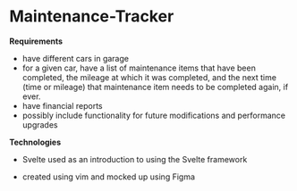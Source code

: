 # Maintenance-Tracker


**Requirements**

- have different cars in garage
- for a given car, have a list of maintenance items that have been completed, the mileage at which it was completed, and the next time (time or mileage) that maintenance item  needs to be completed again, if ever. 
- have financial reports
- possibly include functionality for future modifications and performance upgrades


**Technologies**
- Svelte  used as an introduction to using the Svelte framework 

- created using vim and mocked up using Figma
